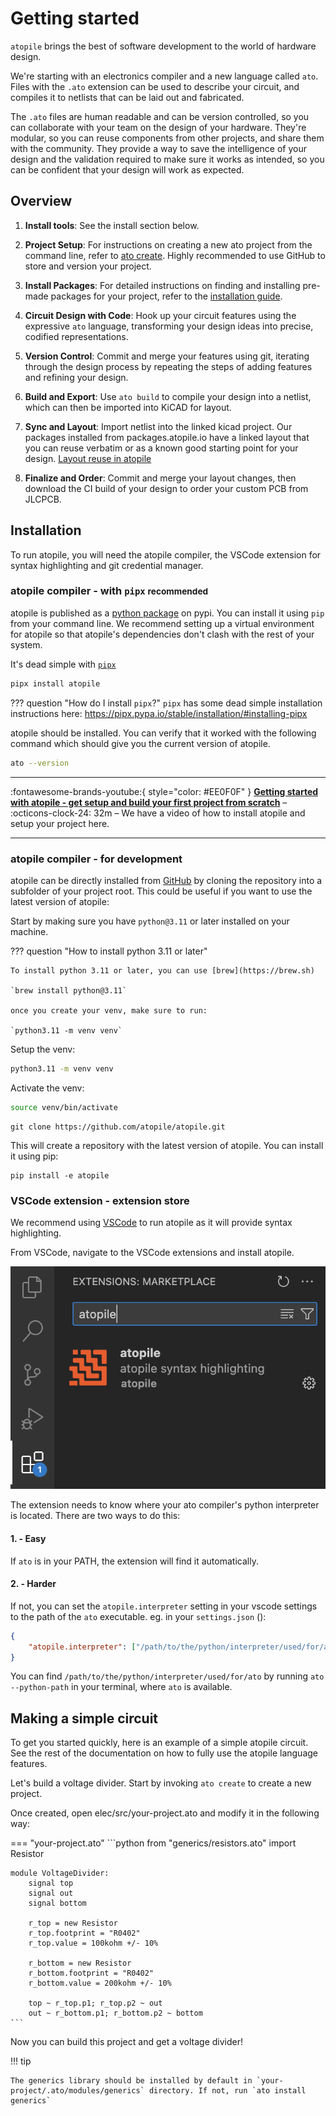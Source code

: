 # Getting started

`atopile` brings the best of software development to the world of hardware design.

We're starting with an electronics compiler and a new language called `ato`. Files with the `.ato` extension can be used to describe your circuit, and compiles it to netlists that can be laid out and fabricated.

The `.ato` files are human readable and can be version controlled, so you can collaborate with your team on the design of your hardware. They're modular, so you can reuse components from other projects, and share them with the community. They provide a way to save the intelligence of your design and the validation required to make sure it works as intended, so you can be confident that your design will work as expected.

## Overview

1. **Install tools**: See the install section below.

2. **Project Setup**: For instructions on creating a new ato project from the command line, refer to [ato create](ato-create.md). Highly recommended to use GitHub to store and version your project.

3. **Install Packages**: For detailed instructions on finding and installing pre-made packages for your project, refer to the [installation guide](install.md). 

4. **Circuit Design with Code**: Hook up your circuit features using the expressive `ato` language, transforming your design ideas into precise, codified representations.

5. **Version Control**: Commit and merge your features using git, iterating through the design process by repeating the steps of adding features and refining your design.

6. **Build and Export**: Use `ato build` to compile your design into a netlist, which can then be imported into KiCAD for layout.

7. **Sync and Layout**: Import netlist into the linked kicad project. Our packages installed from packages.atopile.io have a linked layout that you can reuse verbatim or as a known good starting point for your design.
  [Layout reuse in atopile](https://www.youtube.com/watch?v=UBwlARJWZ40)

8. **Finalize and Order**: Commit and merge your layout changes, then download the CI build of your design to order your custom PCB from JLCPCB.

## Installation

To run atopile, you will need the atopile compiler, the VSCode extension for syntax highlighting and git credential manager.

### atopile compiler - with `pipx` <small>recommended</small>

atopile is published as a [python package](https://pypi.org/project/atopile/) on pypi. You can install it using `pip` from your command line. We recommend setting up a virtual environment for atopile so that atopile's dependencies don't clash with the rest of your system.

It's dead simple with [`pipx`](https://pipx.pypa.io/stable/)
``` sh
pipx install atopile
```

??? question "How do I install `pipx`?"
    `pipx` has some dead simple installation instructions here: https://pipx.pypa.io/stable/installation/#installing-pipx


atopile should be installed. You can verify that it worked with the following command which should give you the current version of atopile.
``` sh
ato --version
```
---

:fontawesome-brands-youtube:{ style="color: #EE0F0F" }
__[Getting started with atopile - get setup and build your first project from scratch]__ – :octicons-clock-24:
32m – We have a video of how to install atopile and setup your project here.

  [Getting started with atopile - get setup and build your first project from scratch]: https://www.youtube.com/watch?v=7aeZLlA_VYA

---

### atopile compiler - for development

atopile can be directly installed from [GitHub](https://github.com/atopile/atopile) by cloning the repository into a subfolder of your project root. This could be useful if you want to use the latest version of atopile:

Start by making sure you have `python@3.11` or later installed on your machine.

??? question "How to install python 3.11 or later"

    To install python 3.11 or later, you can use [brew](https://brew.sh)

    `brew install python@3.11`

    once you create your venv, make sure to run:

    `python3.11 -m venv venv`

Setup the venv:
``` sh
python3.11 -m venv venv
```
Activate the venv:
``` sh
source venv/bin/activate
```

```
git clone https://github.com/atopile/atopile.git
```
This will create a repository with the latest version of atopile. You can install it using pip:

```
pip install -e atopile
```

### VSCode extension - extension store

We recommend using [VSCode](https://code.visualstudio.com) to run atopile as it will provide syntax highlighting.

From VSCode, navigate to the VSCode extensions and install atopile.

![](assets/images/ato_extension.png)

The extension needs to know where your ato compiler's python interpreter is located. There are two ways to do this:

#### 1. - Easy

If `ato` is in your PATH, the extension will find it automatically.


#### 2. - Harder

If not, you can set the `atopile.interpreter` setting in your vscode settings to the path of the `ato` executable.
eg. in your `settings.json` ():
```json
{
    "atopile.interpreter": ["/path/to/the/python/interpreter/used/for/ato"]
}
```

You can find `/path/to/the/python/interpreter/used/for/ato` by running `ato --python-path` in your terminal, where `ato` is available.


## Making a simple circuit

To get you started quickly, here is an example of a simple atopile circuit. See the rest of the documentation on how to fully use the atopile language features.

Let's build a voltage divider. Start by invoking `ato create` to create a new project.

Once created, open elec/src/your-project.ato and modify it in the following way:

=== "your-project.ato"
    ```python
    from "generics/resistors.ato" import Resistor

    module VoltageDivider:
        signal top
        signal out
        signal bottom

        r_top = new Resistor
        r_top.footprint = "R0402"
        r_top.value = 100kohm +/- 10%

        r_bottom = new Resistor
        r_bottom.footprint = "R0402"
        r_bottom.value = 200kohm +/- 10%

        top ~ r_top.p1; r_top.p2 ~ out
        out ~ r_bottom.p1; r_bottom.p2 ~ bottom
    ```

Now you can build this project and get a voltage divider!

!!! tip

    The generics library should be installed by default in `your-project/.ato/modules/generics` directory. If not, run `ato install generics`
